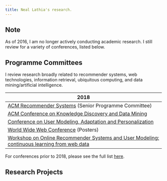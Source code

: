 ```yaml
---
title: Neal Lathia's research.
---
```


## Note

As of 2016, I am no longer actively conducting academic research. I still review for a variety of conferences, listed below.

## Programme Committees

I review research broadly related to recommender systems, web technologies, information retrieval, ubiquitous computing, and data mining/artificial intelligence.

| 2018       | 
| ------------- |
| [ACM Recommender Systems](https://recsys.acm.org/recsys18/) (Senior Programme Committee) | 
| [ACM Conference on Knowledge Discovery and Data Mining](http://www.kdd.org/kdd2018/)   | 
| [Conference on User Modeling, Adaptation and Personalization](http://www.um.org/umap2018/) |
| [World Wide Web Conference](https://www2018.thewebconf.org/) (Posters) |
| [Workshop on Online Recommender Systems and User Modeling: continuous learning from web data](http://webesitix.inesctec.pt/orsum2018/index.php) |

For conferences prior to 2018, please see the full list [here](archive/reviewing.md).

## Research Projects

